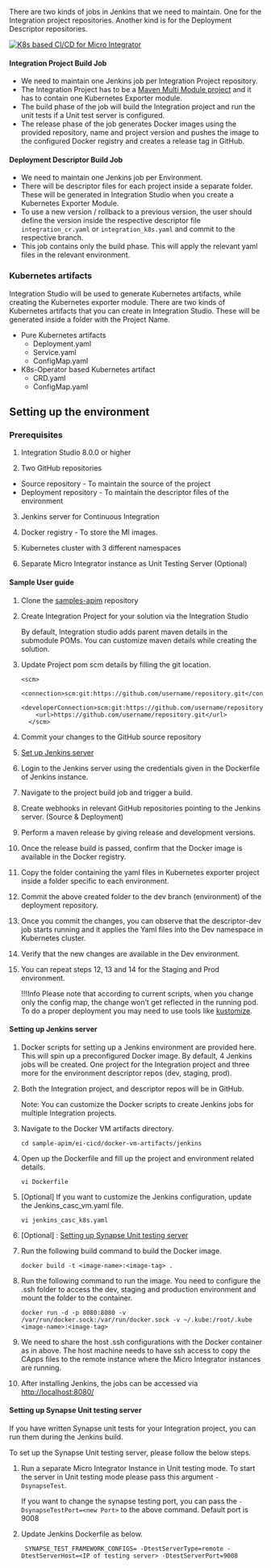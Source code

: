 There are two kinds of jobs in Jenkins that we need to maintain. One for the Integration project repositories. Another kind is for the Deployment Descriptor repositories. 

[![K8s based CI/CD for Micro Integrator]({{base_path}}/assets/img/deploy/mi-cicd-k8s.png)]({{base_path}}/assets/img/deploy/mi-cicd-k8s.png)

#### Integration Project Build Job
- We need to maintain one Jenkins job per Integration Project repository.
- The Integration Project has to be a [Maven Multi Module project]({{base_path}}/integrate/develop/create-integration-project/#maven-multi-module-projects) and it has to contain one Kubernetes Exporter module. 
- The build phase of the job will build the Integration project and run the unit tests if a Unit test server is configured.
- The release phase of the job generates Docker images using the provided repository, name and project version and pushes the image to the configured Docker registry and creates a release tag in GitHub.

#### Deployment Descriptor Build Job
- We need to maintain one Jenkins job per Environment.
- There will be descriptor files for each project inside a separate folder. These will be generated in Integration Studio when you create a Kubernetes Exporter Module.
- To use a new version / rollback to a previous version, the user should define the version inside the respective descriptor file `integration_cr.yaml` or `integration_k8s.yaml` and commit to the respective branch.
- This job contains only the build phase. This will apply the relevant yaml files in the relevant environment.

### Kubernetes artifacts
Integration Studio will be used to generate Kubernetes artifacts, while creating the Kubernetes exporter module. There are two kinds of Kubernetes artifacts that you can create in Integration Studio. 
These will be generated inside a folder with the Project Name.

*   Pure Kubernetes artifacts 
    *   Deployment.yaml
    *   Service.yaml
    *   ConfigMap.yaml
*   K8s-Operator based Kubernetes artifact 
    *   CRD.yaml
    *   ConfigMap.yaml


## Setting up the environment

### Prerequisites

1. Integration Studio 8.0.0 or higher

2. Two GitHub repositories 

*   Source repository - To maintain the source of the project
*   Deployment repository - To maintain the descriptor files of the environment

3. Jenkins server for Continuous Integration

4. Docker registry - To store the MI images. 

5. Kubernetes cluster with 3 different namespaces

6. Separate Micro Integrator instance as Unit Testing Server (Optional)

#### Sample User guide

1. Clone the [samples-apim](https://github.com/wso2/samples-apim/) repository

2. Create Integration Project for your solution via the Integration Studio

	By default, Integration studio adds parent maven details in the submodule POMs. You can customize maven details while creating the solution.

3. Update Project pom scm details by filling the git location.
	
    ```
    <scm>
        <connection>scm:git:https://github.com/username/repository.git</connection>
        <developerConnection>scm:git:https://github.com/username/repository.git</developerConnection>
        <url>https://github.com/username/repository.git</url>
      </scm>
    ```
   
4. Commit your changes to the GitHub source repository
5. [Set up Jenkins server](#setting-up-jenkins-server)
6. Login to the Jenkins server using the credentials given in the Dockerfile of Jenkins instance.
7. Navigate to the project build job and trigger a build.
8. Create webhooks in relevant GitHub repositories pointing to the Jenkins server. (Source & Deployment)
9. Perform a maven release by giving release and development versions.
10. Once the release build is passed, confirm that the Docker image is available in the Docker registry.
11. Copy the folder containing the yaml files in Kubernetes exporter project inside a folder specific to each environment.
12. Commit the above created folder to the dev branch (environment) of the deployment repository. 
13. Once you commit the changes, you can observe that the descriptor-dev job starts running and it applies the Yaml files into the Dev namespace in Kubernetes cluster.
14. Verify that the new changes are available in the Dev environment.
15. You can repeat steps 12, 13 and 14 for the Staging and Prod environment.

    !!!Info
        Please note that according to current scripts, when you change only the config map, the change won’t get reflected in the running pod. To do a proper deployment you may need to use tools like [kustomize](https://kubernetes.io/docs/tasks/manage-kubernetes-objects/kustomization/).

#### Setting up Jenkins server

1. Docker scripts for setting up a Jenkins environment are provided here. This will spin up a preconfigured Docker image. By default, 4 Jenkins jobs will be created. One project for the Integration project and three more for the environment descriptor repos (dev, staging, prod). 

2. Both the Integration project, and descriptor repos will be in GitHub.

    Note: You can customize the Docker scripts to create Jenkins jobs for multiple Integration projects.

3. Navigate to the Docker VM artifacts directory.
    
    `cd sample-apim/ei-cicd/docker-vm-artifacts/jenkins`

3. Open up the Dockerfile and fill up the project and environment related details.

    `vi Dockerfile`

4. [Optional] If you want to customize the Jenkins configuration, update the Jenkins_casc_vm.yaml file.

    `vi jenkins_casc_k8s.yaml`

5. [Optional] : [Setting up Synapse Unit testing server](#setting-up-synapse-unit-testing-server)

6. Run the following build command to build the Docker image.

    `docker build -t <image-name>:<image-tag> .`

7. Run the following command to run the image. You need to configure the .ssh folder to access the dev, staging and production environment and mount the folder to the container.

    `docker run -d -p 8080:8080 -v /var/run/docker.sock:/var/run/docker.sock -v ~/.kube:/root/.kube <image-name>:<image-tag>`

8. We need to share the host .ssh configurations with the Docker container as in above. The host machine needs to have ssh access to copy the CApps files to the remote instance where the Micro Integrator instances are running. 

9. After installing Jenkins, the jobs can be accessed via [http://localhost:8080/](http://localhost:8081/)

#### Setting up Synapse Unit testing server

If you have written Synapse unit tests for your Integration project, you can run them during the Jenkins build.

To set up the Synapse Unit testing server, please follow the below steps.


1. Run a separate Micro Integrator Instance in Unit testing mode. To start the server in Unit testing mode please pass this argument `-DsynapseTest`.

    If you want to change the synapse testing port, you can pass the `-DsynapseTestPort=<new Port>` to the above command. Default port is 9008

2. Update Jenkins Dockerfile as below.

        SYNAPSE_TEST_FRAMEWORK_CONFIGS= -DtestServerType=remote -DtestServerHost=<IP of testing server> -DtestServerPort=9008
